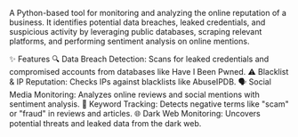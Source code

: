 A Python-based tool for monitoring and analyzing the online reputation of a business. It identifies potential data breaches, leaked credentials, and suspicious activity by leveraging public databases, scraping relevant platforms, and performing sentiment analysis on online mentions.

✨ Features
🔍 Data Breach Detection: Scans for leaked credentials and compromised accounts from databases like Have I Been Pwned.
⚠️ Blacklist & IP Reputation: Checks IPs against blacklists like AbuseIPDB.
🗣️ Social Media Monitoring: Analyzes online reviews and social mentions with sentiment analysis.
🛑 Keyword Tracking: Detects negative terms like "scam" or "fraud" in reviews and articles.
🌐 Dark Web Monitoring: Uncovers potential threats and leaked data from the dark web.
